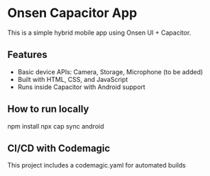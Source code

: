 # Onsen Capacitor App

This is a simple hybrid mobile app using Onsen UI + Capacitor.

## Features
- Basic device APIs: Camera, Storage, Microphone (to be added)
- Built with HTML, CSS, and JavaScript
- Runs inside Capacitor with Android support

## How to run locally
npm install
npx cap sync android

## CI/CD with Codemagic
This project includes a codemagic.yaml for automated builds
